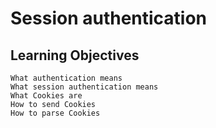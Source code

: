 # Session authentication

## Learning Objectives

    What authentication means
    What session authentication means
    What Cookies are
    How to send Cookies
    How to parse Cookies
